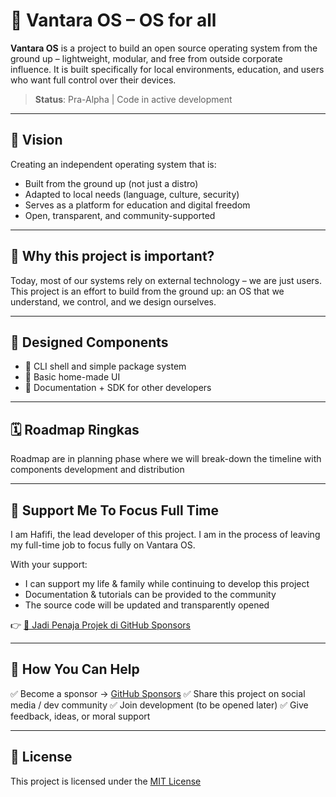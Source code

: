 # 🧱 Vantara OS – OS for all

**Vantara OS** is a project to build an open source operating system from the ground up – lightweight, modular, and free from outside corporate influence. It is built specifically for local environments, education, and users who want full control over their devices.

> **Status**: Pra-Alpha | Code in active development

---

## 🎯 Vision

Creating an independent operating system that is:
- Built from the ground up (not just a distro)
- Adapted to local needs (language, culture, security)
- Serves as a platform for education and digital freedom
- Open, transparent, and community-supported

---

## 🚀 Why this project is important?

Today, most of our systems rely on external technology – we are just users. 
This project is an effort to build from the ground up: an OS that we understand, we control, and we design ourselves.

---

## 🧩 Designed Components

- 🔹 CLI shell and simple package system
- 🔹 Basic home-made UI
- 🔹 Documentation + SDK for other developers

---

## 🗓️ Roadmap Ringkas

Roadmap are in planning phase where we will break-down the timeline with components development and distribution

---

## 💪 Support Me To Focus Full Time

I am Hafifi, the lead developer of this project. 
I am in the process of leaving my full-time job to focus fully on Vantara OS.

With your support:
- I can support my life & family while continuing to develop this project
- Documentation & tutorials can be provided to the community
- The source code will be updated and transparently opened

👉 [💖 Jadi Penaja Projek di GitHub Sponsors](https://github.com/sponsors/Razorhunter)

---

## 🙌 How You Can Help

✅ Become a sponsor → [GitHub Sponsors](https://github.com/sponsors/Razorhunter) 
✅ Share this project on social media / dev community 
✅ Join development (to be opened later) 
✅ Give feedback, ideas, or moral support

---

## 📜 License

This project is licensed under the [MIT License](./LICENSE)
